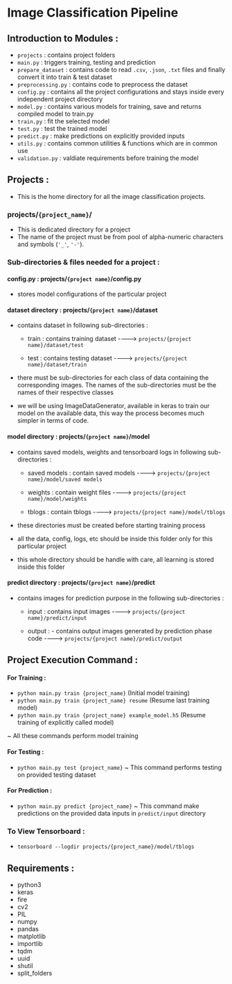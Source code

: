 # Image Classification Pipeline

## Introduction to Modules :
- `projects` : contains project folders 
- `main.py` : triggers training, testing and prediction
- `prepare_dataset` : contains code to read `.csv`, `.json`, `.txt` files and finally convert it into train & test dataset 
- `preprocessing.py` : contains code to preprocess the dataset
- `config.py` : contains all the project configurations and stays inside every independent project directory
- `model.py` : contains various models for training, save and returns compiled model to train.py
- `train.py` : fit the selected model
- `test.py` : test the trained model
- `predict.py` : make predictions on explicitly provided inputs
- `utils.py` : contains common utilities & functions which are in common use
- `validation.py` : valdiate requirements before training the model

## Projects :
- This is the home directory for all the image classification projects.

### projects/`{project_name}`/
- This is dedicated directory for a project
- The name of the project must be from pool of alpha-numeric characters and symbols (`'_'`, `'-'`).

### Sub-directories & files needed for a project :

#### config.py : projects/`{project name}`/config.py 
- stores model configurations of the particular project

#### dataset directory : projects/`{project name}`/dataset

- contains dataset in following sub-directories :

    - train :  contains training dataset  ----> `projects/{project name}/dataset/test`
    
    - test : contains testing dataset  ----> `projects/{project name}/dataset/train`

- there must be sub-directories for each class of data containing the corresponding images. The names of the sub-directories must be the names of their respective classes

- we will be using ImageDataGenerator, available in keras to train our model on the available data, this way the process becomes much simpler in terms of code.  

#### model directory : projects/`{project name}`/model

- contains saved models, weights and tensorboard logs in following sub-directories :

    - saved models : contain saved models  ----> `projects/{project name}/model/saved models`
    
    - weights : contain weight files  ----> `projects/{project name}/model/weights`
                    
    - tblogs : contain tblogs  ----> `projects/{project name}/model/tblogs`
                    

- these directories must be created before starting training process
- all the data, config, logs, etc should be inside this folder only for this particular project
- this whole directory should be handle with care, all learning is stored inside this folder

#### predict directory : projects/`{project name}`/predict

- contains images for prediction purpose in the following sub-directories :

    - input : contains input images  ---->  `projects/{project name}/predict/input`
                
    - output : - contains output images generated by prediction phase code   ----> `projects/{project name}/predict/output`


## Project Execution Command :

#### For Training : 
- `python main.py train {project_name}`                    (Initial model training)
- `python main.py train {project_name} resume`             (Resume last training model)
- `python main.py train {project_name} example_model.h5`   (Resume training of explicitly called model) 

~ All these commands perform model training

#### For Testing : 
- `python main.py test {project_name}`
~ This command performs testing on provided testing dataset

#### For Prediction : 
- `python main.py predict {project_name}`
~ This command make predictions on the provided data inputs in `predict/input` directory

### To View Tensorboard : 
- `tensorboard --logdir projects/{project_name}/model/tblogs`


## Requirements :
- python3
- keras
- fire
- cv2
- PIL
- numpy
- pandas
- matplotlib
- importlib
- tqdm
- uuid
- shutil
- split_folders
